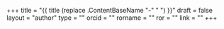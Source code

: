 +++ 
title = "{{ title (replace .ContentBaseName "-" " ") }}" 
draft = false
layout = "author"
type = ""
orcid =  ""
rorname = ""
ror = ""
link = ""
+++ 

